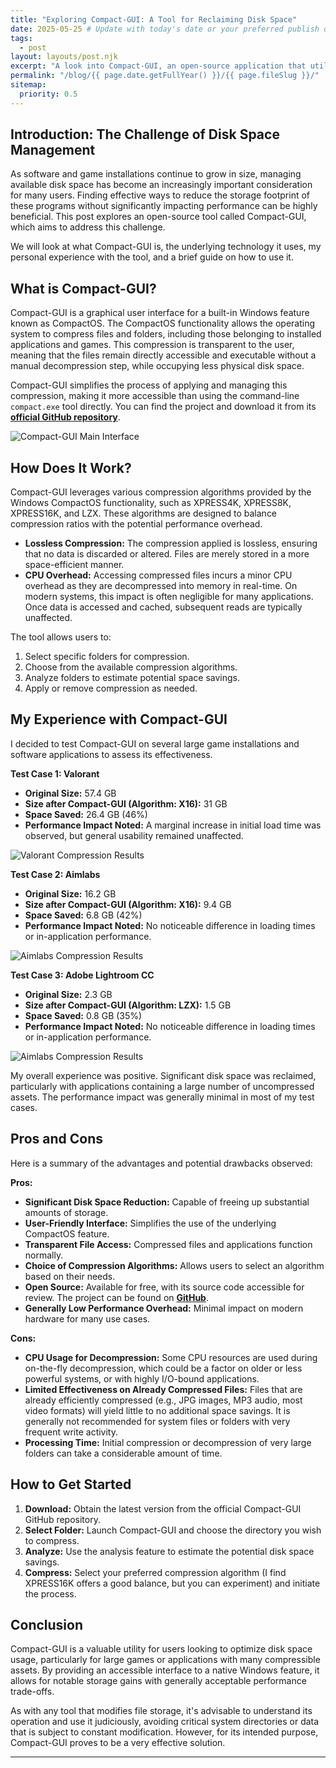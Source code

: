 ```yaml
---
title: "Exploring Compact-GUI: A Tool for Reclaiming Disk Space"
date: 2025-05-25 # Update with today's date or your preferred publish date
tags:
  - post
layout: layouts/post.njk
excerpt: "A look into Compact-GUI, an open-source application that utilizes Windows' CompactOS feature to help reduce the disk space occupied by games and programs. This post covers its functionality, my experience, and how to use it."
permalink: "/blog/{{ page.date.getFullYear() }}/{{ page.fileSlug }}/"
sitemap:
  priority: 0.5
---
```


## Introduction: The Challenge of Disk Space Management

As software and game installations continue to grow in size, managing available disk space has become an increasingly important consideration for many users. Finding effective ways to reduce the storage footprint of these programs without significantly impacting performance can be highly beneficial. This post explores an open-source tool called Compact-GUI, which aims to address this challenge.

We will look at what Compact-GUI is, the underlying technology it uses, my personal experience with the tool, and a brief guide on how to use it.

## What is Compact-GUI?

Compact-GUI is a graphical user interface for a built-in Windows feature known as CompactOS. The CompactOS functionality allows the operating system to compress files and folders, including those belonging to installed applications and games. This compression is transparent to the user, meaning that the files remain directly accessible and executable without a manual decompression step, while occupying less physical disk space.

Compact-GUI simplifies the process of applying and managing this compression, making it more accessible than using the command-line `compact.exe` tool directly. You can find the project and download it from its **[official GitHub repository](https://github.com/IridiumIO/CompactGUI)**.

![Compact-GUI Main Interface](/images/blog/2025/05-25/compact-gui-main.png)

## How Does It Work?

Compact-GUI leverages various compression algorithms provided by the Windows CompactOS functionality, such as XPRESS4K, XPRESS8K, XPRESS16K, and LZX. These algorithms are designed to balance compression ratios with the potential performance overhead.

* **Lossless Compression:** The compression applied is lossless, ensuring that no data is discarded or altered. Files are merely stored in a more space-efficient manner.
* **CPU Overhead:** Accessing compressed files incurs a minor CPU overhead as they are decompressed into memory in real-time. On modern systems, this impact is often negligible for many applications. Once data is accessed and cached, subsequent reads are typically unaffected.

The tool allows users to:
1.  Select specific folders for compression.
2.  Choose from the available compression algorithms.
3.  Analyze folders to estimate potential space savings.
4.  Apply or remove compression as needed.

## My Experience with Compact-GUI

I decided to test Compact-GUI on several large game installations and software applications to assess its effectiveness.

**Test Case 1: Valorant**
* **Original Size:** 57.4 GB
* **Size after Compact-GUI (Algorithm: X16):** 31 GB
* **Space Saved:** 26.4 GB (46%)
* **Performance Impact Noted:** A marginal increase in initial load time was observed, but general usability remained unaffected.

![Valorant Compression Results](/images/blog/2025/05-25/val-results.png)

**Test Case 2: Aimlabs**
* **Original Size:** 16.2 GB
* **Size after Compact-GUI (Algorithm: X16):** 9.4 GB
* **Space Saved:** 6.8 GB (42%)
* **Performance Impact Noted:** No noticeable difference in loading times or in-application performance.

![Aimlabs Compression Results](/images/blog/2025/05-25/aimlabs-results.png)

**Test Case 3: Adobe Lightroom CC**
* **Original Size:** 2.3 GB
* **Size after Compact-GUI (Algorithm: LZX):** 1.5 GB
* **Space Saved:** 0.8 GB (35%)
* **Performance Impact Noted:** No noticeable difference in loading times or in-application performance.

![Aimlabs Compression Results](/images/blog/2025/05-25/lightroomcc-results.png)

My overall experience was positive. Significant disk space was reclaimed, particularly with applications containing a large number of uncompressed assets. The performance impact was generally minimal in most of my test cases.

## Pros and Cons

Here is a summary of the advantages and potential drawbacks observed:

**Pros:**
* **Significant Disk Space Reduction:** Capable of freeing up substantial amounts of storage.
* **User-Friendly Interface:** Simplifies the use of the underlying CompactOS feature.
* **Transparent File Access:** Compressed files and applications function normally.
* **Choice of Compression Algorithms:** Allows users to select an algorithm based on their needs.
* **Open Source:** Available for free, with its source code accessible for review. The project can be found on **[GitHub](https://github.com/IridiumIO/CompactGUI)**.
* **Generally Low Performance Overhead:** Minimal impact on modern hardware for many use cases.

**Cons:**
* **CPU Usage for Decompression:** Some CPU resources are used during on-the-fly decompression, which could be a factor on older or less powerful systems, or with highly I/O-bound applications.
* **Limited Effectiveness on Already Compressed Files:** Files that are already efficiently compressed (e.g., JPG images, MP3 audio, most video formats) will yield little to no additional space savings. It is generally not recommended for system files or folders with very frequent write activity.
* **Processing Time:** Initial compression or decompression of very large folders can take a considerable amount of time.

## How to Get Started

1.  **Download:** Obtain the latest version from the official Compact-GUI GitHub repository.
2.  **Select Folder:** Launch Compact-GUI and choose the directory you wish to compress.
3.  **Analyze:** Use the analysis feature to estimate the potential disk space savings.
4.  **Compress:** Select your preferred compression algorithm (I find XPRESS16K offers a good balance, but you can experiment) and initiate the process.

## Conclusion

Compact-GUI is a valuable utility for users looking to optimize disk space usage, particularly for large games or applications with many compressible assets. By providing an accessible interface to a native Windows feature, it allows for notable storage gains with generally acceptable performance trade-offs.

As with any tool that modifies file storage, it's advisable to understand its operation and use it judiciously, avoiding critical system directories or data that is subject to constant modification. However, for its intended purpose, Compact-GUI proves to be a very effective solution.

---